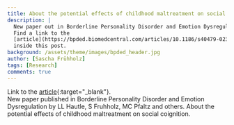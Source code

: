 ```yaml
---
title: About the potential effects of childhood maltreatment on social cognition
description: |
  New paper out in Borderline Personality Disorder and Emotion Dysregulation.
  Find a link to the
  [article](https://bpded.biomedcentral.com/articles/10.1186/s40479-023-00222-3){:target="_blank"}
  inside this post.
background: /assets/theme/images/bpded_header.jpg
author: [Sascha Frühholz]
tags: [Research]
comments: true
---
```


Link to the
[article](https://bpded.biomedcentral.com/articles/10.1186/s40479-023-00222-3){:target="_blank"}.
<br />
New paper published in Borderline Personality Disorder and Emotion Dysregulation
by LL Hautle, S Fruhholz, MC Pfaltz and others. About the potential effects of
childhood maltreatment on social coignition.
